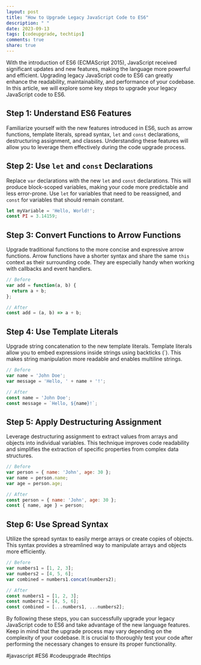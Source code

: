 ```yaml
---
layout: post
title: "How to Upgrade Legacy JavaScript Code to ES6"
description: " "
date: 2023-09-13
tags: [codeupgrade, techtips]
comments: true
share: true
---
```


With the introduction of ES6 (ECMAScript 2015), JavaScript received significant updates and new features, making the language more powerful and efficient. Upgrading legacy JavaScript code to ES6 can greatly enhance the readability, maintainability, and performance of your codebase. In this article, we will explore some key steps to upgrade your legacy JavaScript code to ES6.

## Step 1: Understand ES6 Features

Familiarize yourself with the new features introduced in ES6, such as arrow functions, template literals, spread syntax, `let` and `const` declarations, destructuring assignment, and classes. Understanding these features will allow you to leverage them effectively during the code upgrade process.

## Step 2: Use `let` and `const` Declarations

Replace `var` declarations with the new `let` and `const` declarations. This will produce block-scoped variables, making your code more predictable and less error-prone. Use `let` for variables that need to be reassigned, and `const` for variables that should remain constant.

```javascript
let myVariable = 'Hello, World!';
const PI = 3.14159;
```

## Step 3: Convert Functions to Arrow Functions

Upgrade traditional functions to the more concise and expressive arrow functions. Arrow functions have a shorter syntax and share the same `this` context as their surrounding code. They are especially handy when working with callbacks and event handlers.

```javascript
// Before
var add = function(a, b) {
  return a + b;
};

// After
const add = (a, b) => a + b;
```

## Step 4: Use Template Literals

Upgrade string concatenation to the new template literals. Template literals allow you to embed expressions inside strings using backticks (`). This makes string manipulation more readable and enables multiline strings.

```javascript
// Before
var name = 'John Doe';
var message = 'Hello, ' + name + '!';

// After
const name = 'John Doe';
const message = `Hello, ${name}!`;
```

## Step 5: Apply Destructuring Assignment

Leverage destructuring assignment to extract values from arrays and objects into individual variables. This technique improves code readability and simplifies the extraction of specific properties from complex data structures.

```javascript
// Before
var person = { name: 'John', age: 30 };
var name = person.name;
var age = person.age;

// After
const person = { name: 'John', age: 30 };
const { name, age } = person;
```

## Step 6: Use Spread Syntax

Utilize the spread syntax to easily merge arrays or create copies of objects. This syntax provides a streamlined way to manipulate arrays and objects more efficiently.

```javascript
// Before
var numbers1 = [1, 2, 3];
var numbers2 = [4, 5, 6];
var combined = numbers1.concat(numbers2);

// After
const numbers1 = [1, 2, 3];
const numbers2 = [4, 5, 6];
const combined = [...numbers1, ...numbers2];
```

By following these steps, you can successfully upgrade your legacy JavaScript code to ES6 and take advantage of the new language features. Keep in mind that the upgrade process may vary depending on the complexity of your codebase. It is crucial to thoroughly test your code after performing the necessary changes to ensure its proper functionality.

#javascript #ES6 #codeupgrade #techtips